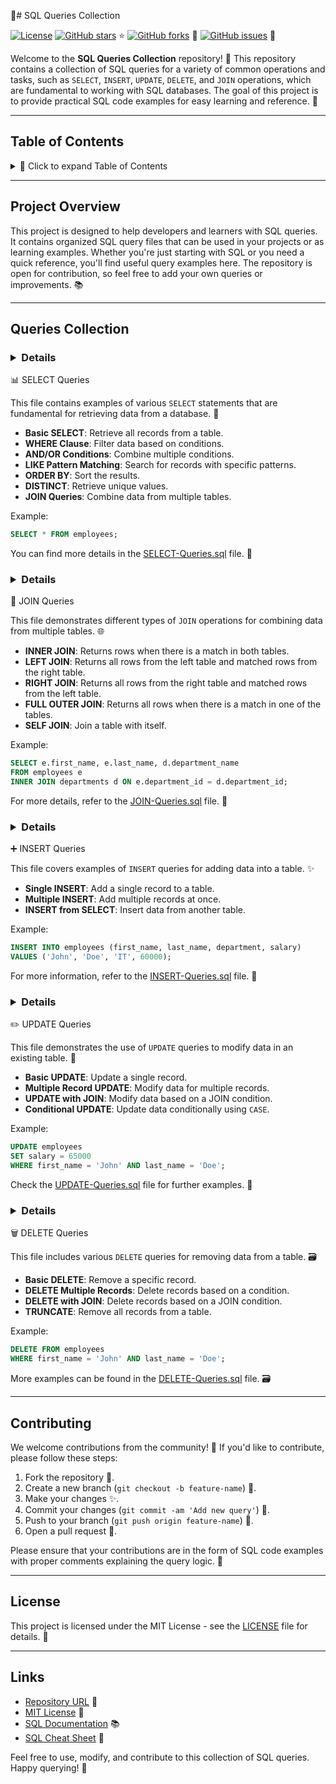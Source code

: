 🚀# SQL Queries Collection

[![License](https://img.shields.io/badge/license-MIT-blue.svg)](https://opensource.org/licenses/MIT)
[![GitHub stars](https://img.shields.io/github/stars/Hifza-Khalid/SQL-Queries-Collection)](https://github.com/Hifza-Khalid/SQL-Queries-Collection/stargazers) ⭐
[![GitHub forks](https://img.shields.io/github/forks/Hifza-Khalid/SQL-Queries-Collection)](https://github.com/Hifza-Khalid/SQL-Queries-Collection/network) 🍴
[![GitHub issues](https://img.shields.io/github/issues/Hifza-Khalid/SQL-Queries-Collection)](https://github.com/Hifza-Khalid/SQL-Queries-Collection/issues) 🐞

Welcome to the **SQL Queries Collection** repository! 🎉 This repository contains a collection of SQL queries for a variety of common operations and tasks, such as `SELECT`, `INSERT`, `UPDATE`, `DELETE`, and `JOIN` operations, which are fundamental to working with SQL databases. The goal of this project is to provide practical SQL code examples for easy learning and reference. 🚀

---

## Table of Contents

<details>
<summary>🔽 Click to expand Table of Contents</summary>

- [Project Overview](#project-overview)  
- [Queries Collection](#queries-collection)  
  - [SELECT Queries](#select-queries)  
  - [JOIN Queries](#join-queries)  
  - [INSERT Queries](#insert-queries)  
  - [UPDATE Queries](#update-queries)  
  - [DELETE Queries](#delete-queries)  
- [Contributing](#contributing)  
- [License](#license)  
- [Links](#links)

</details>

---

## Project Overview

This project is designed to help developers and learners with SQL queries. It contains organized SQL query files that can be used in your projects or as learning examples. Whether you're just starting with SQL or you need a quick reference, you'll find useful query examples here. The repository is open for contribution, so feel free to add your own queries or improvements. 📚

---

## Queries Collection

### <details>
<summary>📊 SELECT Queries</summary>

This file contains examples of various `SELECT` statements that are fundamental for retrieving data from a database. 📝

- **Basic SELECT**: Retrieve all records from a table.  
- **WHERE Clause**: Filter data based on conditions.  
- **AND/OR Conditions**: Combine multiple conditions.  
- **LIKE Pattern Matching**: Search for records with specific patterns.  
- **ORDER BY**: Sort the results.  
- **DISTINCT**: Retrieve unique values.  
- **JOIN Queries**: Combine data from multiple tables.

Example:
```sql
SELECT * FROM employees;
```

You can find more details in the [SELECT-Queries.sql](SELECT-Queries.sql) file. 📄

</details>

### <details>
<summary>🔗 JOIN Queries</summary>

This file demonstrates different types of `JOIN` operations for combining data from multiple tables. 🌐

- **INNER JOIN**: Returns rows when there is a match in both tables.  
- **LEFT JOIN**: Returns all rows from the left table and matched rows from the right table.  
- **RIGHT JOIN**: Returns all rows from the right table and matched rows from the left table.  
- **FULL OUTER JOIN**: Returns all rows when there is a match in one of the tables.  
- **SELF JOIN**: Join a table with itself.

Example:
```sql
SELECT e.first_name, e.last_name, d.department_name
FROM employees e
INNER JOIN departments d ON e.department_id = d.department_id;
```

For more details, refer to the [JOIN-Queries.sql](JOIN-Queries.sql) file. 📑

</details>

### <details>
<summary>➕ INSERT Queries</summary>

This file covers examples of `INSERT` queries for adding data into a table. ✨

- **Single INSERT**: Add a single record to a table.  
- **Multiple INSERT**: Add multiple records at once.  
- **INSERT from SELECT**: Insert data from another table.

Example:
```sql
INSERT INTO employees (first_name, last_name, department, salary)
VALUES ('John', 'Doe', 'IT', 60000);
```

For more information, refer to the [INSERT-Queries.sql](INSERT-Queries.sql) file. 📝

</details>

### <details>
<summary>✏️ UPDATE Queries</summary>

This file demonstrates the use of `UPDATE` queries to modify data in an existing table. 🔄

- **Basic UPDATE**: Update a single record.  
- **Multiple Record UPDATE**: Modify data for multiple records.  
- **UPDATE with JOIN**: Modify data based on a JOIN condition.  
- **Conditional UPDATE**: Update data conditionally using `CASE`.

Example:
```sql
UPDATE employees
SET salary = 65000
WHERE first_name = 'John' AND last_name = 'Doe';
```

Check the [UPDATE-Queries.sql](UPDATE-Queries.sql) file for further examples. 🔄

</details>

### <details>
<summary>🗑️ DELETE Queries</summary>

This file includes various `DELETE` queries for removing data from a table. 🗃️

- **Basic DELETE**: Remove a specific record.  
- **DELETE Multiple Records**: Delete records based on a condition.  
- **DELETE with JOIN**: Delete records based on a JOIN condition.  
- **TRUNCATE**: Remove all records from a table.

Example:
```sql
DELETE FROM employees
WHERE first_name = 'John' AND last_name = 'Doe';
```

More examples can be found in the [DELETE-Queries.sql](DELETE-Queries.sql) file. 🗃️

</details>

---

## Contributing

We welcome contributions from the community! 🤝 If you'd like to contribute, please follow these steps:

1. Fork the repository 🍴.  
2. Create a new branch (`git checkout -b feature-name`) 🌱.  
3. Make your changes ✨.  
4. Commit your changes (`git commit -am 'Add new query'`) 📝.  
5. Push to your branch (`git push origin feature-name`) 🚀.  
6. Open a pull request 🔄.  

Please ensure that your contributions are in the form of SQL code examples with proper comments explaining the query logic. 💬

---

## License

This project is licensed under the MIT License - see the [LICENSE](LICENSE) file for details. 📜

---

## Links

- [Repository URL](https://github.com/Hifza-Khalid/SQL-Queries-Collection) 🔗  
- [MIT License](https://opensource.org/licenses/MIT) 📝  
- [SQL Documentation](https://www.w3schools.com/sql/) 📚  
- [SQL Cheat Sheet](https://www.sqltutorial.org/sql-cheat-sheet/) 📖

Feel free to use, modify, and contribute to this collection of SQL queries. Happy querying! 🎉
